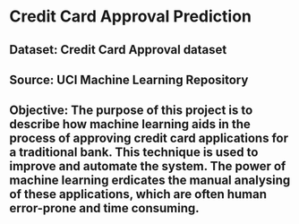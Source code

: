 # Credit Card Approval Prediction


## Dataset: Credit Card Approval dataset

## Source: UCI Machine Learning Repository

## Objective: The purpose of this project is to describe how machine learning aids in the process of approving credit card applications for a traditional bank. This technique is used to improve and automate the system. The power of machine learning erdicates the manual analysing of these applications, which are often human error-prone and time consuming.
